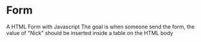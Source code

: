 # Form
A HTML Form with Javascript
The goal is when someone send the form, the value of "Nick" should be inserted inside a table on the HTML body
